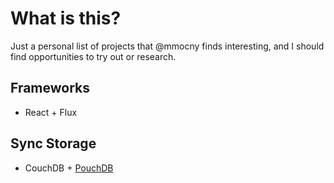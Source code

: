 # What is this?

Just a personal list of projects that @mmocny finds interesting, and I should find opportunities to try out or research.

## Frameworks

* React + Flux

## Sync Storage

* CouchDB + [PouchDB](http://pouchdb.com/)
